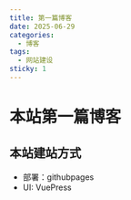 ```yaml
---
title: 第一篇博客
date: 2025-06-29
categories:
  - 博客
tags:
  - 网站建设
sticky: 1
---
```


# 本站第一篇博客

## 本站建站方式

- 部署：githubpages
- UI: VuePress



